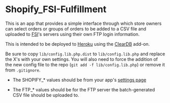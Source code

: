 Shopify_FSI-Fulfillment
=======================

This is an app that provides a simple interface through which store owners can select orders or groups of orders to be added to a CSV file and uploaded to [FSI](http://www.fsi-intl.com/)'s servers using their own FTP login information.

This is intended to be deployed to [Heroku](http://www.heroku.com/) using the [ClearDB](https://addons.heroku.com/cleardb) add-on.

Be sure to copy `lib/config.lib.php.dist` to `lib/config.lib.php` and replace the X's with your own settings.
You will also need to force the addition of the new config file to the repo (`git add -f lib/config.lib.php`) or remove it from `.gitignore`.

* The SHOPIFY_* values should be from your app's [settings page](https://app.shopify.com/services/partners/api_clients/)

* The FTP_* values should be for the FTP server the batch-generated CSV file should be uploaded to.
